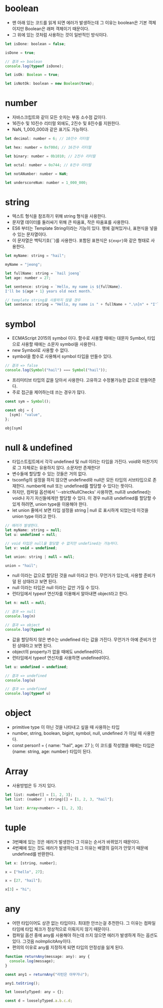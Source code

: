 # boolean
- 맨 아래 있는 코드를 읽게 되면 에러가 발생하는데 그 이유는 boolean은 기본 객체이지만 Boolean은 래퍼 객체이기 때문이다.
- 그 위에 있는 것처럼 사용하는 것이 일반적인 방식이다.
```js
let isDone: boolean = false;

isDone = true;

// 결과 => boolean
console.log(typeof isDone);

let isOk: Boolean = true;

let isNotOk: boolean = new Boolean(true);
```

# number
- 자바스크립트와 같이 모든 숫자는 부동 소수점 값이다.
- 16진수 및 10진수 리터럴 외에도, 2진수 및 8진수를 지원한다.
- NaN, 1_000_000과 같은 표기도 가능하다.
```js
let decimal: number = 6; // 10진수 리터럴

let hex: number = 0xf00d; // 16진수 리터럴

let binary: number = 0b1010; // 2진수 리터럴

let octal: number = 0o744; // 8진수 리터럴

let notANumber: number = NaN;

let underscoreNum: number = 1_000_000;
```

# string
- 텍스트 형식을 참조하기 위해 string 형식을 사용한다.
- 문자열 데이터를 둘러싸기 위해 큰 따옴표, 작은 따옴표를 사용한다.
- ES6 부터는 Template String이라는 기능이 있다. 행에 걸쳐있거나, 표현식을 넣을 수 있는 문자열이다.
- 이 문자열은 백틱기호(``)를 사용한다. 포함된 표현식은 `${expr}`와 같은 형태로 사용한다.

```js
let myName: string = "hail";

myName = "jeong";

let fullName: string = `hail joeng`
let age: number = 27;

let sentence: string = `Hello, my name is ${fullName}.
I'll be ${age + 1} years old next month.`

// template string을 사용하지 않을 경우
let sentence: string = "Hello, my name is " + fullName + ".\n]n" + "I'll be " + (age + 1) + "years old next month."
```

# symbol
- ECMAScript 2015의 symbol 이다. 함수로 사용할 때에는 대문자 Symbol, 타입으로 사용할 때에는 소문자 symbol을 사용한다.
- new Symbol로 사용할 수 없다.
- symbol을 함수로 사용해서 symbol 타입을 만들수 있다.
```js
// 결과 => false
console.log(Symbol("hail") === Symbol("hail"));
```
- 프리미티브 타입의 값을 담아서 사용한다. 고유하고 수정불가능한 값으로 만들어준다. 
- 주로 접근을 제어하는데 쓰는 경우가 많다.
```js
const sym = Symbol();

const obj = {
  [sym]: "value",
};

obj[sym]
```

# null & undefined
- 타입스트립트에서 각각 undefined 및 null 이라는 타입을 가진다. void와 마찬가지로 그 자체로는 유용하지 않다. 소문자만 존재한다!
- 변수들에 할당할 수 있는 것들은 거의 없다.
- tsconfig의 설정을 하지 않으면 undefined와 null은 모든 타입의 서브타입으로 존재한다. number에 null 또는 undefined를 할당할 수 있다는 뜻이다.
- 하지만, 컴파일 옵션에서 '--strictNullChecks' 사용하면, null과 undefined는 void나 자기 자신들에게만 할당할 수 있다. 이 경우 null과 undefined를 할당할 수 있게 하려면, union type을 이용해야 한다.
- let union 줄에서 보면 타입 설정을 string | null 로 표시하게 되었는데 이것을 union type 이라고 한다.
```js
// 에러가 발생한다.
let myName: string = null;
let u: undefined = null;

// void 타입은 null을 할당할 수 없지만 undefined는 가능하다.
let v: void = undefined;

let union: string | null = null;

union = "hail";
```
- null 이라는 값으로 할당된 것을 null 이라고 한다. 무언가가 있는데, 사용할 준비가 덜 된 상태라고 보면 된다.
- null 이라는 타입은 null 이라는 값만 가질 수 있다.
- 런타임에서 typeof 연산자를 이용해서 알아내면 object라고 한다.
```js
let n: null = null;

// 결과 => null
console.log(n)

// 결과 => object
console.log(typeof n)
```
- 값을 할당하지 않은 변수는 undefined 라는 값을 가진다. 무언가가 아예 준비가 안된 상태라고 보면 된다.
- object의 property가 없을 때에도 undefined이다.
- 런타임에서 typeof 연산자를 사용하면 undefined이다.
```js
let u: undefined = undefined;

// 결과 => undefined
console.log(u)

// 결과 => undefined
console.log(typeof u)
```

# object
- primitive type 이 아닌 것을 나타내고 싶을 때 사용하는 타입
- number, string, boolean, bigint, symbol, null, undefined 가 아닐 때 사용한다.
- const person1 = { name: "hail", age: 27 }; 이 코드를 작성했을 때에는 타입은 {name: string, age: number} 타입이 된다.

# Array
- 사용방법은 두 가지 있다. 
```js
let list: number[] = [1, 2, 3];
let list: (number | string)[] = [1, 2, 3, "hail"];

let list: Array<number> = [1, 2, 3];
```

# tuple
- 3번째에 있는 것은 에러가 발생한다 그 이유는 순서가 바뀌었기 때문이다.
- 4번째에 있는 것도 에러가 발생하는데 그 이유는 배열의 길이가 안맞기 때문에 undefined를 반환한다. 
```js
let x: [string, number];

x = ["hello", 27];

x = [27, "hail"];

x[3] = "hi";
```

# any
- 어떤 타입이어도 상관 없는 타입이다. 최대한 안쓰는걸 추천한다. 그 이유는 컴파일 타임에 타입 체크가 정상적으로 이뤄지지 않기 때문이다.
- 컴파일 옵션 중에 any를 사용해야 하는데 쓰지 않으면 에러가 발생하게 하는 옵션도 있다. 그것음 noImplicitAny이다.
- 편의의 이유로 any를 지정하게 되면 타입의 안정성을 잃게 된다.
```js
function returnAny(message: any): any {
  console.log(message);
}

const any1 = returnAny("리턴은 아무거나");

any1.toString();

let looselyTyped: any = {};

const d = looselyTyped.a.b.c.d;
```






























